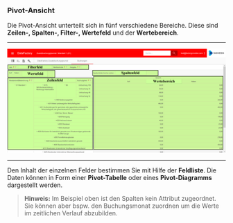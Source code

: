 ### Pivot-Ansicht

Die Pivot-Ansicht unterteilt sich in fünf verschiedene Bereiche. Diese sind **Zeilen-, Spalten-, Filter-, Wertefeld** und der **Wertebereich**.

---
![](/Pictures/Web-Client/Fabrik/Pivot-Ansicht/pivot_ansicht_1.png)

---

 Den Inhalt der einzelnen Felder bestimmen Sie mit Hilfe der **Feldliste**. Die Daten können in Form einer **Pivot-Tabelle** oder eines **Pivot-Diagramms** dargestellt werden.

>**Hinweis:** Im Beispiel oben ist den Spalten kein Attribut zugeordnet. Sie können aber bspw. den Buchungsmonat zuordnen um die Werte im zeitlichen Verlauf abzubilden.
